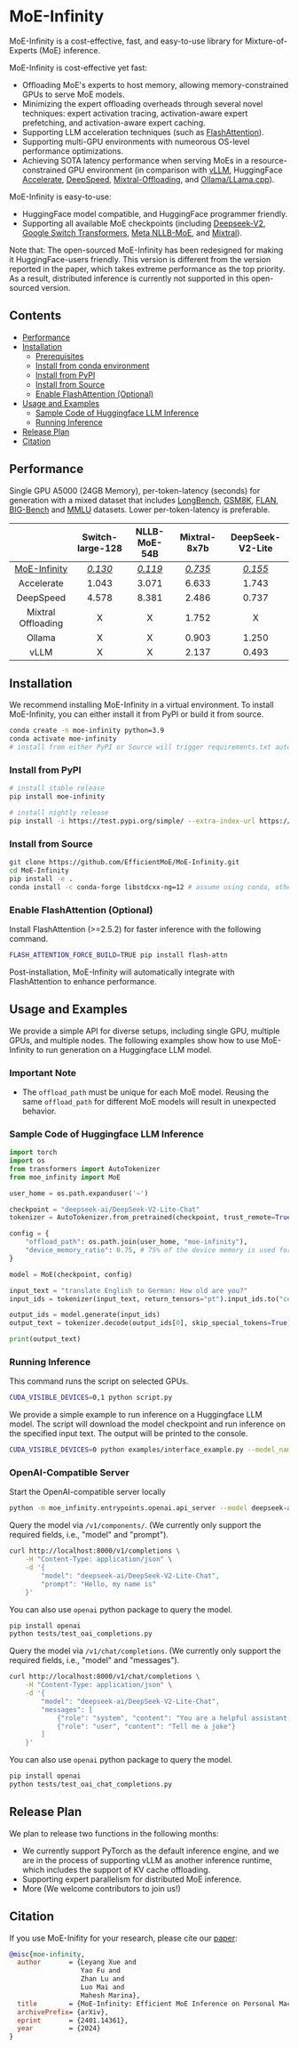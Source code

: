 # MoE-Infinity

MoE-Infinity is a cost-effective, fast, and easy-to-use library for Mixture-of-Experts (MoE) inference.

MoE-Infinity is cost-effective yet fast:

- Offloading MoE's experts to host memory, allowing memory-constrained GPUs to serve MoE models.
- Minimizing the expert offloading overheads through several novel techniques: expert activation tracing, activation-aware expert prefetching, and activation-aware expert caching.
- Supporting LLM acceleration techniques (such as [FlashAttention](https://github.com/Dao-AILab/flash-attention)).
- Supporting multi-GPU environments with numeorous OS-level performance optimizations.
- Achieving SOTA latency performance when serving MoEs in a resource-constrained GPU environment (in comparison with [vLLM](https://github.com/vllm-project/vllm), HuggingFace [Accelerate](https://github.com/huggingface/accelerate), [DeepSpeed](https://github.com/microsoft/DeepSpeed), [Mixtral-Offloading](https://github.com/dvmazur/mixtral-offloading), and [Ollama/LLama.cpp](https://github.com/ollama/ollama)).

MoE-Infinity is easy-to-use:

- HuggingFace model compatible, and HuggingFace programmer friendly.
- Supporting all available MoE checkpoints (including [Deepseek-V2](https://huggingface.co/collections/deepseek-ai/deepseek-v2-669a1c8b8f2dbc203fbd7746), [Google Switch Transformers](https://huggingface.co/google/switch-large-128), [Meta NLLB-MoE](https://huggingface.co/facebook/nllb-moe-54b), and [Mixtral](mistralai/Mixtral-8x7B-Instruct-v0.1)).

Note that: The open-sourced MoE-Infinity has been redesigned for making it HuggingFace-users friendly. This version is different from the version reported in the paper, which takes extreme performance as the top priority. As a result, distributed inference is currently not supported in this open-sourced version.

## Contents
- [Performance](#performance)
- [Installation](#installation)
    - [Prerequisites](#prerequisites)
    - [Install from conda environment](#install-from-conda-environment)
    - [Install from PyPI](#install-from-pypi)
    - [Install from Source](#install-from-source)
    - [Enable FlashAttention (Optional)](#enable-flashattention-optional)
- [Usage and Examples](#usage-and-examples)
    - [Sample Code of Huggingface LLM Inference](#sample-code-of-huggingface-llm-inference)
    - [Running Inference](#running-inference)
- [Release Plan](#release-plan)
- [Citation](#citation)

## Performance

Single GPU A5000 (24GB Memory), per-token-latency (seconds) for generation with a mixed dataset that includes [LongBench](https://huggingface.co/datasets/THUDM/LongBench), [GSM8K](https://huggingface.co/datasets/openai/gsm8k),  [FLAN](https://huggingface.co/datasets/Muennighoff/flan), [BIG-Bench](https://huggingface.co/datasets/bigbench) and [MMLU](https://huggingface.co/datasets/lukaemon/mmlu) datasets.
Lower per-token-latency is preferable.

|  | Switch-large-128 | NLLB-MoE-54B | Mixtral-8x7b | DeepSeek-V2-Lite
| :---: | :---: | :---: | :---: | :---: |
| <ins>MoE-Infinity</ins> | <ins>*0.130*</ins>	| <ins>*0.119*</ins> | <ins>*0.735*</ins> | <ins>*0.155*</ins> |
| Accelerate | 1.043 | 3.071 | 6.633 |  1.743  |
|DeepSpeed | 4.578 | 8.381 | 2.486 | 0.737 |
|Mixtral Offloading| X | X | 1.752 | X |
|Ollama | X | X | 0.903 | 1.250 |
|vLLM| X | X | 2.137 | 0.493 |


<!-- Single GPU A5000, throughput (token/s) for generation with batch size 32.
Higher throughput is preferable.

|  | switch-large-128 | NLLB-MoE-54B | Mixtral-8x7b |
| :---: | :---: | :---: | :---: |
| <ins>MoE-Infinity</ins> | <ins>*69.105*</ins>	| <ins>*30.300*</ins> | <ins>*12.579*</ins> |
| Accelerate | 5.788 | 4.344 | 1.245 |
|DeepSpeed | 7.416 | 4.334 | 7.727 |
|Mixtral Offloading| X | X | 7.684 |
|Ollama | X | X | 1.107 |

> The Mixtral Offloading experiment was carried out with a batch size of 16, as utilizing a batch size of 32 would result in Out of Memory errors on the GPU.

> Ollama does not support batching for generation, so the throughput is calculated with a batch size of 1. -->

## Installation

We recommend installing MoE-Infinity in a virtual environment. To install MoE-Infinity, you can either install it from PyPI or build it from source.

```bash
conda create -n moe-infinity python=3.9
conda activate moe-infinity
# install from either PyPI or Source will trigger requirements.txt automatically
```

### Install from PyPI

```bash
# install stable release
pip install moe-infinity

# install nightly release
pip install -i https://test.pypi.org/simple/ --extra-index-url https://pypi.org/simple/ moe-infinity
```

### Install from Source

```bash
git clone https://github.com/EfficientMoE/MoE-Infinity.git
cd MoE-Infinity
pip install -e .
conda install -c conda-forge libstdcxx-ng=12 # assume using conda, otherwise install libstdcxx-ng=12 using your package manager or gcc=12
```

### Enable FlashAttention (Optional)

Install FlashAttention (>=2.5.2) for faster inference with the following command.
```bash
FLASH_ATTENTION_FORCE_BUILD=TRUE pip install flash-attn
```
Post-installation, MoE-Infinity will automatically integrate with FlashAttention to enhance performance.

## Usage and Examples

We provide a simple API for diverse setups, including single GPU, multiple GPUs, and multiple nodes. The following examples show how to use MoE-Infinity to run generation on a Huggingface LLM model.

### Important Note

- The `offload_path` must be unique for each MoE model. Reusing the same `offload_path` for different MoE models will result in unexpected behavior.


### Sample Code of Huggingface LLM Inference

```python
import torch
import os
from transformers import AutoTokenizer
from moe_infinity import MoE

user_home = os.path.expanduser('~')

checkpoint = "deepseek-ai/DeepSeek-V2-Lite-Chat"
tokenizer = AutoTokenizer.from_pretrained(checkpoint, trust_remote=True)

config = {
    "offload_path": os.path.join(user_home, "moe-infinity"),
    "device_memory_ratio": 0.75, # 75% of the device memory is used for caching, change the value according to your device memory size on OOM
}

model = MoE(checkpoint, config)

input_text = "translate English to German: How old are you?"
input_ids = tokenizer(input_text, return_tensors="pt").input_ids.to("cuda:0")

output_ids = model.generate(input_ids)
output_text = tokenizer.decode(output_ids[0], skip_special_tokens=True)

print(output_text)
```

### Running Inference

This command runs the script on selected GPUs.
```bash
CUDA_VISIBLE_DEVICES=0,1 python script.py
```

We provide a simple example to run inference on a Huggingface LLM model. The script will download the model checkpoint and run inference on the specified input text. The output will be printed to the console.

```bash
CUDA_VISIBLE_DEVICES=0 python examples/interface_example.py --model_name_or_path "deepseek-ai/DeepSeek-V2-Lite-Chat" --offload_dir <your local path on SSD>
```

### OpenAI-Compatible Server

Start the OpenAI-compatible server locally
```bash
python -m moe_infinity.entrypoints.openai.api_server --model deepseek-ai/DeepSeek-V2-Lite-Chat --offload-dir ./offload_dir
```

Query the model via `/v1/components/`. (We currently only support the required fields, i.e., "model" and "prompt").
```bash
curl http://localhost:8000/v1/completions \
    -H "Content-Type: application/json" \
    -d '{
        "model": "deepseek-ai/DeepSeek-V2-Lite-Chat",
        "prompt": "Hello, my name is"
    }'
```
You can also use `openai` python package to query the model.
```bash
pip install openai
python tests/test_oai_completions.py
```

Query the model via `/v1/chat/completions`. (We currently only support the required fields, i.e., "model" and "messages").
```bash
curl http://localhost:8000/v1/chat/completions \
    -H "Content-Type: application/json" \
    -d '{
        "model": "deepseek-ai/DeepSeek-V2-Lite-Chat",
        "messages": [
            {"role": "system", "content": "You are a helpful assistant."},
            {"role": "user", "content": "Tell me a joke"}
        ]
    }'
```
You can also use `openai` python package to query the model.
```bash
pip install openai
python tests/test_oai_chat_completions.py
```

## Release Plan

We plan to release two functions in the following months:

* We currently support PyTorch as the default inference engine, and we are in the process of supporting vLLM as another inference runtime, which includes the support of KV cache offloading.
* Supporting expert parallelism for distributed MoE inference.
* More (We welcome contributors to join us!)

## Citation

If you use MoE-Inifity for your research, please cite our [paper](https://arxiv.org/abs/2401.14361):
```bibtex
@misc{moe-infinity,
  author       = {Leyang Xue and
                  Yao Fu and
                  Zhan Lu and
                  Luo Mai and
                  Mahesh Marina},
  title        = {MoE-Infinity: Efficient MoE Inference on Personal Machines with Sparsity-Aware Expert Cache},
  archivePrefix= {arXiv},
  eprint       = {2401.14361},
  year         = {2024}
}
```

